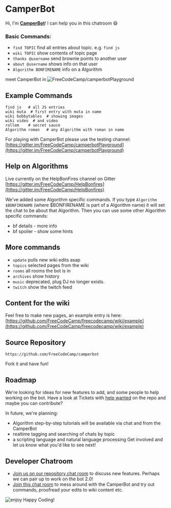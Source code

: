 # CamperBot

Hi, I'm **[CamperBot](https://github.com/FreeCodeCamp/freecodecamp/wiki/camperbot)**! I can help you in this chatroom :smile:

### Basic Commands:

- `find TOPIC` find all entries about topic. e.g. `find js`
- `wiki TOPIC` show contents of topic page
- `thanks @username` send brownie points to another user
- `about @username` shows info on that user
- `Algorithm BONFIRENAME` info on a Algorithm

meet CamperBot in ![FreeCodeCamp/camperbotPlayground](https://img.shields.io/badge/Gitter_Chat_Room:-FreeCodeCamp/camperbotPlayground_%E2%86%91-006400.svg?style=flat-square&maxAge=2592000%29.svg)

## Example Commands

```
find js   # all JS entries
wiki muta  # first entry with muta in name
wiki bobbytables  # showing images
wiki video  # and video
rollem    # secret sauce
Algorithm roman   # any Algorithm with roman in name
```

For playing with CamperBot please use the testing channel: [https://gitter.im/FreeCodeCamp/camperbotPlayground](https://gitter.im/FreeCodeCamp/camperbotPlayground)

## Help on Algorithms

Live currently on the HelpBonFires channel on Gitter [https://gitter.im/FreeCodeCamp/HelpBonfires](https://gitter.im/FreeCodeCamp/HelpBonfires)

We've added some Algorithm specific commands. If you type `Algorithm $BONFIRENAME` (where $BONFIRENAME is part of a Algorithm name) it will set the chat to be about that Algorithm. Then you can use some other Algorithm specific commands:

- bf details - more info
- bf spoiler - show some hints

## More commands

- `update` pulls new wiki edits asap
- `topics` selected pages from the wiki
- `rooms` all rooms the bot is in
- `archives` show history
- `music` deprecated, plug DJ no longer exists.
- `twitch` show the twitch feed

## Content for the wiki

Feel free to make new pages, an example entry is here: [https://github.com/FreeCodeCamp/freecodecamp/wiki/example](https://github.com/FreeCodeCamp/freecodecamp/wiki/example)

## Source Repository

`https://github.com/FreeCodeCamp/camperbot`

Fork it and have fun!

## Roadmap

We're looking for ideas for new features to add, and some people to help working on the bot. Have a look at Tickets with [help wanted](https://github.com/FreeCodeCamp/camperbot/issues?q=is%3Aopen+is%3Aissue+label%3A%22help+wanted%22) on the repo and maybe you can contribute?

In future, we're planning:

- Algorithm step-by-step tutorials will be available via chat and from the CamperBot
- realtime tagging and searching of chats by topic
- a scripting language and natural language processing Get involved and let us know what you'd like to see next!

## Developer Chatroom

- [Join us on our repository chat room](https://gitter.im/FreeCodeCamp/camperbot) to discuss new features. Perhaps we can pair up to work on the bot 2.0!
- [Join this chat room](https://gitter.im/FreeCodeCamp/camperbotPlayground) to mess around with the CamperBot and try out commands, proofread your edits to wiki content etc.

![enjoy](https://avatars1.githubusercontent.com/camperbot?&s=100) Happy Coding!
